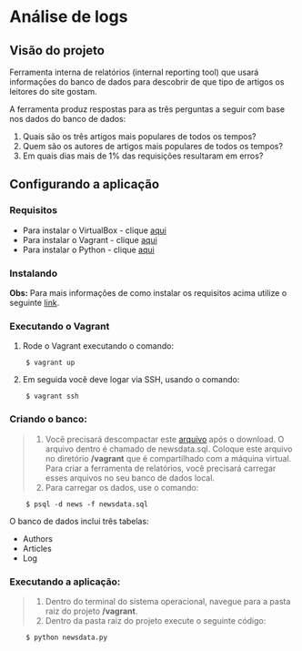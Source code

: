 # Análise de logs

## Visão do projeto
Ferramenta interna de relatórios (internal reporting tool) que usará informações do banco de dados para descobrir de que tipo de artigos os leitores do site gostam.

A ferramenta produz respostas para as três perguntas a seguir com base nos dados do banco de dados:

1. Quais são os três artigos mais populares de todos os tempos?
2. Quem são os autores de artigos mais populares de todos os tempos?
3. Em quais dias mais de 1% das requisições resultaram em erros?

## Configurando a aplicação

### Requisitos

* Para instalar o VirtualBox - clique [aqui](https://www.virtualbox.org/wiki/Downloads)
* Para instalar o Vagrant - clique [aqui](https://www.vagrantup.com/downloads.html)
* Para instalar o Python - clique [aqui](https://www.python.org/downloads/)

### Instalando

**Obs:** Para mais informações de como instalar os requisitos acima utilize o seguinte [link](https://classroom.udacity.com/nanodegrees/nd004-br/parts/65532ab5-909e-486a-8a90-460abd50e695/modules/bc51d967-cb21-46f4-90ea-caf73439dc59/lessons/5475ecd6-cfdb-4418-85a2-f2583074c08d/concepts/14c72fe3-e3fe-4959-9c4b-467cf5b7c3a0).

### Executando o Vagrant

1) Rode o Vagrant executando o comando:
```
    $ vagrant up
```
2) Em seguida você deve logar via SSH, usando o comando:
```
    $ vagrant ssh
```

### Criando o banco:

> 1) Você precisará descompactar este [arquivo](https://d17h27t6h515a5.cloudfront.net/topher/2016/August/57b5f748_newsdata/newsdata.zip) após o download. O arquivo dentro é chamado de newsdata.sql. Coloque este arquivo no diretório **/vagrant** que é compartilhado com a máquina virtual. Para criar a ferramenta de relatórios, você precisará carregar esses arquivos no seu banco de dados local.
> 2) Para carregar os dados, use o comando:
```
    $ psql -d news -f newsdata.sql
```

O banco de dados inclui três tabelas:

* Authors
* Articles 
* Log  

### Executando a aplicação:
> 1) Dentro do terminal do sistema operacional, navegue para a pasta raiz do projeto **/vagrant**.
> 2) Dentro da pasta raiz do projeto  execute o seguinte código:
```
    $ python newsdata.py
```